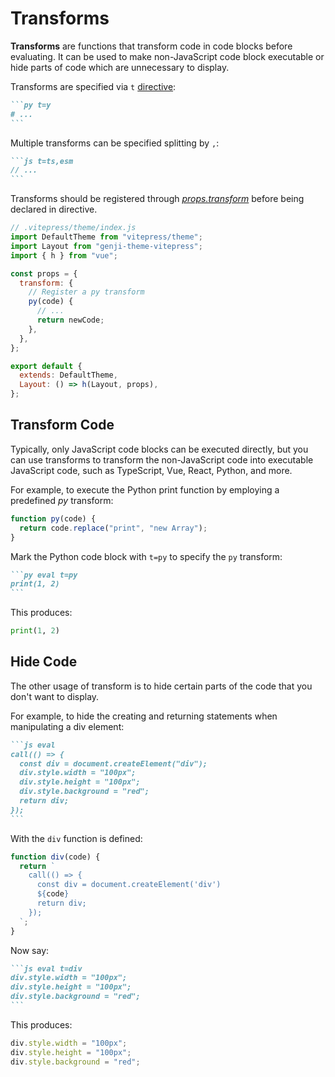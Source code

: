 # Transforms

**Transforms** are functions that transform code in code blocks before evaluating. It can be used to make non-JavaScript code block executable or hide parts of code which are unnecessary to display.

Transforms are specified via `t` [directive](/reference/directives):

````md
```py t=y
# ...
```
````

Multiple transforms can be specified splitting by `,`:

````md
```js t=ts,esm
// ...
```
````

Transforms should be registered through [_props.transform_](/reference/props#trasnform) before being declared in directive.

```js
// .vitepress/theme/index.js
import DefaultTheme from "vitepress/theme";
import Layout from "genji-theme-vitepress";
import { h } from "vue";

const props = {
  transform: {
    // Register a py transform
    py(code) {
      // ...
      return newCode;
    },
  },
};

export default {
  extends: DefaultTheme,
  Layout: () => h(Layout, props),
};
```

## Transform Code

Typically, only JavaScript code blocks can be executed directly, but you can use transforms to transform the non-JavaScript code into executable JavaScript code, such as TypeScript, Vue, React, Python, and more.

For example, to execute the Python print function by employing a predefined _py_ transform:

```js
function py(code) {
  return code.replace("print", "new Array");
}
```

Mark the Python code block with `t=py` to specify the `py` transform:

````md
```py eval t=py
print(1, 2)
```
````

This produces:

```py eval t=py
print(1, 2)
```

## Hide Code

The other usage of transform is to hide certain parts of the code that you don't want to display.

For example, to hide the creating and returning statements when manipulating a div element:

````md
```js eval
call(() => {
  const div = document.createElement("div");
  div.style.width = "100px";
  div.style.height = "100px";
  div.style.background = "red";
  return div;
});
```
````

With the `div` function is defined:

```js
function div(code) {
  return `
    call(() => {
      const div = document.createElement('div')
      ${code}
      return div;
    });
  `;
}
```

Now say:

````md
```js eval t=div
div.style.width = "100px";
div.style.height = "100px";
div.style.background = "red";
```
````

This produces:

```js eval t=div
div.style.width = "100px";
div.style.height = "100px";
div.style.background = "red";
```
